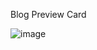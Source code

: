 Blog Preview Card

![image](https://github.com/dudssecco/Blog-Preview-Card/assets/132023142/3d8cbd77-25ef-4b99-8185-91e53bfd4f22)
